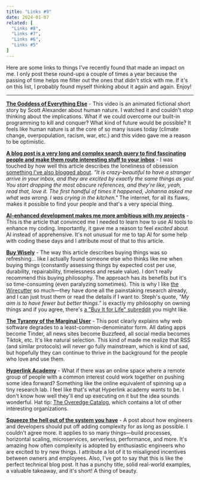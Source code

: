 ```yaml
---
title: "Links #9"
date: 2024-01-07
related: [
  "Links #8",
  "Links #7",
  "Links #6",
  "Links #5"
]
---
```


Here are some links to things I've recently found that made an impact on me. I only post these round-ups a couple of times a year because the passing of time helps me filter out the ones that didn't stick with me. If it's on this list, I probably found myself thinking about it again and again. Enjoy!

***

**[The Goddess of Everything Else](https://www.youtube.com/watch?v=Bbwp4PbWYzw)** - This video is an animated fictional short story by Scott Alexander about human nature. I watched it and couldn't stop thinking about the implications. What if we could overcome our built-in programming to kill and conquer? What kind of future would be possible? It feels like human nature is at the core of so many issues today (climate change, overpopulation, racism, war, etc.) and this video gave me a reason to be optimistic.

**[A blog post is a very long and complex search query to find fascinating people and make them route interesting stuff to your inbox](https://www.henrikkarlsson.xyz/p/search-query)** - I was touched by how well this article describes the loneliness of obsession [something I've also blogged about]({{site.url}}/2017/11/12/moved/). *"It is crazy-beautiful to have a stranger arrive in your inbox, and they are excited by exactly the same things as you! You start dropping the most obscure references, and they’re like, yeah, read that, love it. The first handful of times it happened, Johanna asked me what was wrong. I was crying in the kitchen."*  The internet, for all its flaws, makes it possible to find your people and that's a very special thing.

**[AI-enhanced development makes me more ambitious with my projects](https://simonwillison.net/2023/Mar/27/ai-enhanced-development/)** - This is the article that convinced me I needed to learn how to use AI tools to enhance my coding. Importantly, it gave me a reason to feel *excited* about AI instead of apprehensive. It's not unusual for me to tap AI for some help with coding these days and I attribute most of that to this article.

**[Buy Wisely](https://stephango.com/buy-wisely)** - The way this article describes buying things was so refreshing... like I actually found someone else who thinks like me when buying things (constantly assessing things by expected cost per use, durability, repairability, timelessness and resale value). I don't really recommend this buying philosophy. The approach has its benefits but it's so time-consuming (even paralyzing sometimes). This is why I like [the Wirecutter](https://www.nytimes.com/wirecutter/) so much—they have done all the painstaking research already, and I can just trust them or read the details if I want to. Steph's quote, *"My aim is to have fewer but better things."* is exactly my philosophy on owning things and if you agree, there's [a "Buy It for Life" subreddit](https://www.reddit.com/r/BuyItForLife/) you might like.

**[The Tyranny of the Marginal User](https://nothinghuman.substack.com/p/the-tyranny-of-the-marginal-user)** - This post clearly explains why web software degrades to a least-common-denominator form. All dating apps become Tinder, all news sites become Buzzfeed, all social media becomes Tiktok, etc. It's like natural selection. This kind of made me realize that RSS (and similar protocols) will never go fully mainstream, which is kind of sad, but hopefully they can continue to thrive in the background for the people who love and use them.

**[Hyperlink Academy](https://hyperlink.academy/)** - What if there was an online space where a remote group of people with a common interest could work together on pushing some idea forward? Something like the online equivalent of spinning up a tiny research lab. I feel like that's what Hyperlink academy wants to be. I don't know how well they'll end up executing on it but the idea sounds wonderful. Hat tip: [The Overedge Catalog](https://arbesman.net/overedge/), which contains a lot of other interesting organizations.

**[Squeeze the hell out of the system you have](https://blog.danslimmon.com/2023/08/11/squeeze-the-hell-out-of-the-system-you-have/)** - A post about how engineers and developers should put off adding complexity for as long as possible. I couldn't agree more. It applies to so many things—build processes, horizontal scaling, microservices, serverless, performance, and more. It's amazing how often complexity is adopted by enthusiastic engineers who are excited to try new things. I attribute a lot of it to misaligned incentives between owners and employees. Also, I've got to say that this is like the perfect technical blog post. It has a punchy title, solid real-world examples, a valuable takeaway, and it's short! A thing of beauty.

